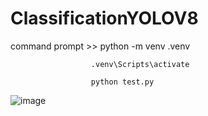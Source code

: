 # ClassificationYOLOV8

command prompt >>
                      python -m venv .venv

                      .venv\Scripts\activate

                      python test.py

![image](https://github.com/arthurhzna/ClassificationYOLOV8/assets/90093341/b8402c0d-196b-4730-bbf8-16e6607684fc)

